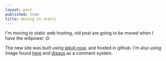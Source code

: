 ```yaml
---
layout: post
published: true
title: moving to static
---
```

I'm moving to static web hosting, old post are going to be moved when I have the willpower :D

The new site was built using [jekyll-now](https://github.com/barryclark/jekyll-now "jekyll-now"), and  hosted in github.  I'm also using image found [here](https://www.freepik.com/3ab2ou) and  [disqus](https://disqus.com/) as a comment system.
